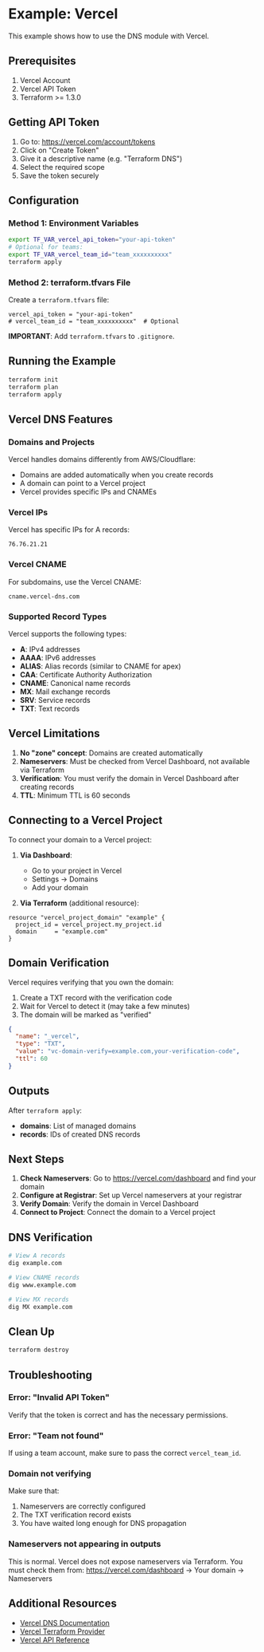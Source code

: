 # Example: Vercel

This example shows how to use the DNS module with Vercel.

## Prerequisites

1. Vercel Account
2. Vercel API Token
3. Terraform >= 1.3.0

## Getting API Token

1. Go to: https://vercel.com/account/tokens
2. Click on "Create Token"
3. Give it a descriptive name (e.g. "Terraform DNS")
4. Select the required scope
5. Save the token securely

## Configuration

### Method 1: Environment Variables

```bash
export TF_VAR_vercel_api_token="your-api-token"
# Optional for teams:
export TF_VAR_vercel_team_id="team_xxxxxxxxxx"
terraform apply
```

### Method 2: terraform.tfvars File

Create a `terraform.tfvars` file:

```hcl
vercel_api_token = "your-api-token"
# vercel_team_id = "team_xxxxxxxxxx"  # Optional
```

**IMPORTANT**: Add `terraform.tfvars` to `.gitignore`.

## Running the Example

```bash
terraform init
terraform plan
terraform apply
```

## Vercel DNS Features

### Domains and Projects

Vercel handles domains differently from AWS/Cloudflare:

- Domains are added automatically when you create records
- A domain can point to a Vercel project
- Vercel provides specific IPs and CNAMEs

### Vercel IPs

Vercel has specific IPs for A records:

```
76.76.21.21
```

### Vercel CNAME

For subdomains, use the Vercel CNAME:

```
cname.vercel-dns.com
```

### Supported Record Types

Vercel supports the following types:

- **A**: IPv4 addresses
- **AAAA**: IPv6 addresses
- **ALIAS**: Alias records (similar to CNAME for apex)
- **CAA**: Certificate Authority Authorization
- **CNAME**: Canonical name records
- **MX**: Mail exchange records
- **SRV**: Service records
- **TXT**: Text records

## Vercel Limitations

1. **No "zone" concept**: Domains are created automatically
2. **Nameservers**: Must be checked from Vercel Dashboard, not available via Terraform
3. **Verification**: You must verify the domain in Vercel Dashboard after creating records
4. **TTL**: Minimum TTL is 60 seconds

## Connecting to a Vercel Project

To connect your domain to a Vercel project:

1. **Via Dashboard**:
   - Go to your project in Vercel
   - Settings → Domains
   - Add your domain

2. **Via Terraform** (additional resource):

```hcl
resource "vercel_project_domain" "example" {
  project_id = vercel_project.my_project.id
  domain     = "example.com"
}
```

## Domain Verification

Vercel requires verifying that you own the domain:

1. Create a TXT record with the verification code
2. Wait for Vercel to detect it (may take a few minutes)
3. The domain will be marked as "verified"

```json
{
  "name": "_vercel",
  "type": "TXT",
  "value": "vc-domain-verify=example.com,your-verification-code",
  "ttl": 60
}
```

## Outputs

After `terraform apply`:

- **domains**: List of managed domains
- **records**: IDs of created DNS records

## Next Steps

1. **Check Nameservers**: Go to https://vercel.com/dashboard and find your domain
2. **Configure at Registrar**: Set up Vercel nameservers at your registrar
3. **Verify Domain**: Verify the domain in Vercel Dashboard
4. **Connect to Project**: Connect the domain to a Vercel project

## DNS Verification

```bash
# View A records
dig example.com

# View CNAME records
dig www.example.com

# View MX records
dig MX example.com
```

## Clean Up

```bash
terraform destroy
```

## Troubleshooting

### Error: "Invalid API Token"

Verify that the token is correct and has the necessary permissions.

### Error: "Team not found"

If using a team account, make sure to pass the correct `vercel_team_id`.

### Domain not verifying

Make sure that:
1. Nameservers are correctly configured
2. The TXT verification record exists
3. You have waited long enough for DNS propagation

### Nameservers not appearing in outputs

This is normal. Vercel does not expose nameservers via Terraform. You must check them from:
https://vercel.com/dashboard → Your domain → Nameservers

## Additional Resources

- [Vercel DNS Documentation](https://vercel.com/docs/concepts/projects/custom-domains)
- [Vercel Terraform Provider](https://registry.terraform.io/providers/vercel/vercel/latest/docs)
- [Vercel API Reference](https://vercel.com/docs/rest-api)
